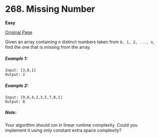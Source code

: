 # 268. Missing Number

**Easy**

[Original Page](https://leetcode.com/problems/missing-number/)

Given an array containing n distinct numbers taken from `0, 1, 2, ..., n`, find the one that is missing from the array.

##### Example 1:
```
Input: [3,0,1]
Output: 2
```

##### Example 2:
```
Input: [9,6,4,2,3,5,7,0,1]
Output: 8
```

##### Note:
Your algorithm should run in linear runtime complexity. Could you implement it using only constant extra space complexity?
